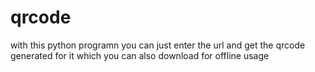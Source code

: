 # qrcode
with this python programn you can just enter the url and get the qrcode generated for it which you can also download for offline usage 
